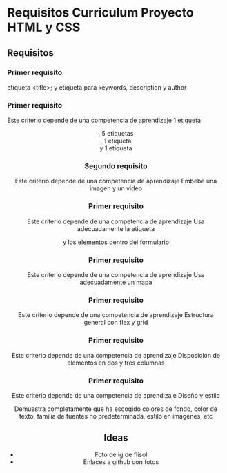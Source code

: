 # Requisitos Curriculum Proyecto HTML y CSS

## Requisitos

### Primer requisito
etiqueta \<title>; y etiqueta <meta> para keywords, description y author
	
### Primer requisito	
Este criterio depende de una competencia de aprendizaje 1 etiqueta <header>, 5 etiquetas <section>, 1 etiqueta <nav> y 1 etiqueta <footer>
	
### Segundo requisito
Este criterio depende de una competencia de aprendizaje Embebe una imagen y un video
	
### Primer requisito	
Este criterio depende de una competencia de aprendizaje Usa adecuadamente la etiqueta <form> y los elementos dentro del formulario
	
### Primer requisito	
Este criterio depende de una competencia de aprendizaje Usa adecuadamente un mapa
	
### Primer requisito	
Este criterio depende de una competencia de aprendizaje Estructura general con flex y grid
	
### Primer requisito	
Este criterio depende de una competencia de aprendizaje Disposición de elementos en dos y tres columnas
	
### Primer requisito	
Este criterio depende de una competencia de aprendizaje Diseño y estilo
	
Demuestra completamente que ha escogido colores de fondo, color de texto, familia de fuentes no predeterminada, estilo en imágenes, etc

## Ideas
- Foto de ig de flisol
- Enlaces a github con fotos

